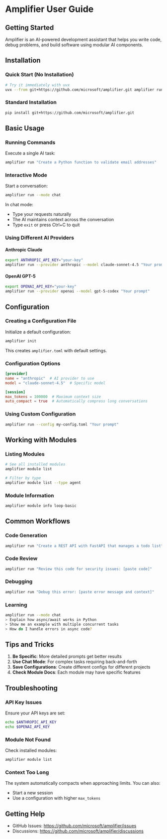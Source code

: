 # Amplifier User Guide

## Getting Started

Amplifier is an AI-powered development assistant that helps you write code, debug problems, and build software using modular AI components.

## Installation

### Quick Start (No Installation)
```bash
# Try it immediately with uvx
uvx --from git+https://github.com/microsoft/amplifier.git amplifier run "Hello, Amplifier!"
```

### Standard Installation
```bash
pip install git+https://github.com/microsoft/amplifier.git
```

## Basic Usage

### Running Commands

Execute a single AI task:
```bash
amplifier run "Create a Python function to validate email addresses"
```

### Interactive Mode

Start a conversation:
```bash
amplifier run --mode chat
```

In chat mode:
- Type your requests naturally
- The AI maintains context across the conversation
- Type `exit` or press Ctrl+C to quit

### Using Different AI Providers

#### Anthropic Claude
```bash
export ANTHROPIC_API_KEY="your-key"
amplifier run --provider anthropic --model claude-sonnet-4.5 "Your prompt"
```

#### OpenAI GPT-5
```bash
export OPENAI_API_KEY="your-key"
amplifier run --provider openai --model gpt-5-codex "Your prompt"
```

## Configuration

### Creating a Configuration File

Initialize a default configuration:
```bash
amplifier init
```

This creates `amplifier.toml` with default settings.

### Configuration Options

```toml
[provider]
name = "anthropic"  # AI provider to use
model = "claude-sonnet-4.5"  # Specific model

[session]
max_tokens = 100000  # Maximum context size
auto_compact = true  # Automatically compress long conversations
```

### Using Custom Configuration

```bash
amplifier run --config my-config.toml "Your prompt"
```

## Working with Modules

### Listing Modules
```bash
# See all installed modules
amplifier module list

# Filter by type
amplifier module list --type agent
```

### Module Information
```bash
amplifier module info loop-basic
```

## Common Workflows

### Code Generation
```bash
amplifier run "Create a REST API with FastAPI that manages a todo list"
```

### Code Review
```bash
amplifier run "Review this code for security issues: [paste code]"
```

### Debugging
```bash
amplifier run "Debug this error: [paste error message and context]"
```

### Learning
```bash
amplifier run --mode chat
> Explain how async/await works in Python
> Show me an example with multiple concurrent tasks
> How do I handle errors in async code?
```

## Tips and Tricks

1. **Be Specific**: More detailed prompts get better results
2. **Use Chat Mode**: For complex tasks requiring back-and-forth
3. **Save Configurations**: Create different configs for different projects
4. **Check Module Docs**: Each module may have specific features

## Troubleshooting

### API Key Issues
Ensure your API keys are set:
```bash
echo $ANTHROPIC_API_KEY
echo $OPENAI_API_KEY
```

### Module Not Found
Check installed modules:
```bash
amplifier module list
```

### Context Too Long
The system automatically compacts when approaching limits. You can also:
- Start a new session
- Use a configuration with higher `max_tokens`

## Getting Help

- GitHub Issues: https://github.com/microsoft/amplifier/issues
- Discussions: https://github.com/microsoft/amplifier/discussions
